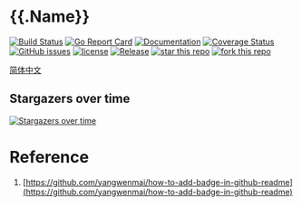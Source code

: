 # {{.Name}}
[![Build Status](https://travis-ci.org/{{.Username}}/{{.Name}}.svg?branch=master)](https://travis-ci.org/{{.Username}}/{{.Name}}) [![Go Report Card](https://goreportcard.com/badge/github.com/{{.Username}}/{{.Name}})](https://goreportcard.com/report/github.com/{{.Username}}/{{.Name}})  [![Documentation](https://godoc.org/github.com/{{.Username}}/{{.Name}}?status.svg)](http://godoc.org/github.com/{{.Username}}/{{.Name}}) [![Coverage Status](https://coveralls.io/repos/github/{{.Username}}/{{.Name}}/badge.svg?branch=master)](https://coveralls.io/github/{{.Username}}/{{.Name}}?branch=master) [![GitHub issues](https://img.shields.io/github/issues/{{.Username}}/{{.Name}}.svg?label=Issue)](https://github.com/{{.Username}}/{{.Name}}/issues) [![license](https://img.shields.io/github/license/{{.Username}}/{{.Name}}.svg)](https://github.com/{{.Username}}/{{.Name}}/blob/master/LICENSE) [![Release](https://img.shields.io/github/release/{{.Username}}/{{.Name}}.svg?label=Release)](https://github.com/{{.Username}}/{{.Name}}/releases) [![star this repo](http://githubbadges.com/star.svg?user={{.Username}}&repo={{.Name}})](http://github.com/{{.Username}}/{{.Name}}) [![fork this repo](http://githubbadges.com/fork.svg?user={{.Username}}&repo={{.Name}})](http://github.com/{{.Username}}/{{.Name}}/fork)

[简体中文](https://github.com/{{.Username}}/{{.Name}}/blob/master/README_ZH.md)

## Stargazers over time

[![Stargazers over time](https://starcharts.herokuapp.com/{{.Username}}/{{.Name}}.svg)](https://starcharts.herokuapp.com/{{.Username}}/{{.Name}})

# Reference

1. [https://github.com/yangwenmai/how-to-add-badge-in-github-readme](https://github.com/yangwenmai/how-to-add-badge-in-github-readme)
